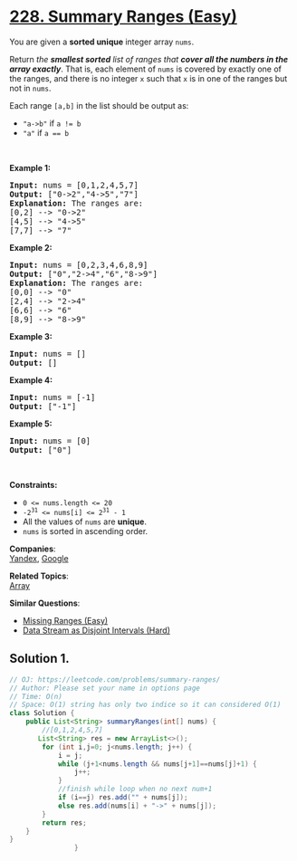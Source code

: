 # [228. Summary Ranges (Easy)](https://leetcode.com/problems/summary-ranges/)

<p>You are given a <strong>sorted unique</strong> integer array <code>nums</code>.</p>

<p>Return <em>the <strong>smallest sorted</strong> list of ranges that <strong>cover all the numbers in the array exactly</strong></em>. That is, each element of <code>nums</code> is covered by exactly one of the ranges, and there is no integer <code>x</code> such that <code>x</code> is in one of the ranges but not in <code>nums</code>.</p>

<p>Each range <code>[a,b]</code> in the list should be output as:</p>

<ul>
	<li><code>"a-&gt;b"</code> if <code>a != b</code></li>
	<li><code>"a"</code> if <code>a == b</code></li>
</ul>

<p>&nbsp;</p>
<p><strong>Example 1:</strong></p>

<pre><strong>Input:</strong> nums = [0,1,2,4,5,7]
<strong>Output:</strong> ["0-&gt;2","4-&gt;5","7"]
<strong>Explanation:</strong> The ranges are:
[0,2] --&gt; "0-&gt;2"
[4,5] --&gt; "4-&gt;5"
[7,7] --&gt; "7"
</pre>

<p><strong>Example 2:</strong></p>

<pre><strong>Input:</strong> nums = [0,2,3,4,6,8,9]
<strong>Output:</strong> ["0","2-&gt;4","6","8-&gt;9"]
<strong>Explanation:</strong> The ranges are:
[0,0] --&gt; "0"
[2,4] --&gt; "2-&gt;4"
[6,6] --&gt; "6"
[8,9] --&gt; "8-&gt;9"
</pre>

<p><strong>Example 3:</strong></p>

<pre><strong>Input:</strong> nums = []
<strong>Output:</strong> []
</pre>

<p><strong>Example 4:</strong></p>

<pre><strong>Input:</strong> nums = [-1]
<strong>Output:</strong> ["-1"]
</pre>

<p><strong>Example 5:</strong></p>

<pre><strong>Input:</strong> nums = [0]
<strong>Output:</strong> ["0"]
</pre>

<p>&nbsp;</p>
<p><strong>Constraints:</strong></p>

<ul>
	<li><code>0 &lt;= nums.length &lt;= 20</code></li>
	<li><code>-2<sup>31</sup> &lt;= nums[i] &lt;= 2<sup>31</sup> - 1</code></li>
	<li>All the values of <code>nums</code> are <strong>unique</strong>.</li>
	<li><code>nums</code> is sorted in ascending order.</li>
</ul>

**Companies**:  
[Yandex](https://leetcode.com/company/yandex), [Google](https://leetcode.com/company/google)

**Related Topics**:  
[Array](https://leetcode.com/tag/array/)

**Similar Questions**:

- [Missing Ranges (Easy)](https://leetcode.com/problems/missing-ranges/)
- [Data Stream as Disjoint Intervals (Hard)](https://leetcode.com/problems/data-stream-as-disjoint-intervals/)

## Solution 1.

```java
// OJ: https://leetcode.com/problems/summary-ranges/
// Author: Please set your name in options page
// Time: O(n)
// Space: O(1) string has only two indice so it can considered O(1)
class Solution {
    public List<String> summaryRanges(int[] nums) {
        //[0,1,2,4,5,7]
       List<String> res = new ArrayList<>();
        for (int i,j=0; j<nums.length; j++) {
            i = j;
            while (j+1<nums.length && nums[j+1]==nums[j]+1) {
                j++;
            }
            //finish while loop when no next num+1
            if (i==j) res.add("" + nums[j]);
            else res.add(nums[i] + "->" + nums[j]);
        }
        return res;
    }
}
                }

```
